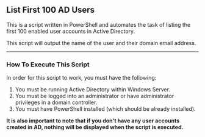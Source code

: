 ## List First 100 AD Users

This is a script written in PowerShell and automates the task of listing the first 100 enabled user accounts in Active Directory. 

This script will output the name of the user and their domain email address. 

---

### How To Execute This Script

In order for this script to work, you must have the following:

1. You must be running Active Directory within Windows Server.
2. You must be logged into an administrator or have administrator privileges in a domain controller.
3. You must have PowerShell installed (which should be already installed).


**It is also important to note that if you don't have any user accounts created in AD, 
nothing will be displayed when the script is executed.**
